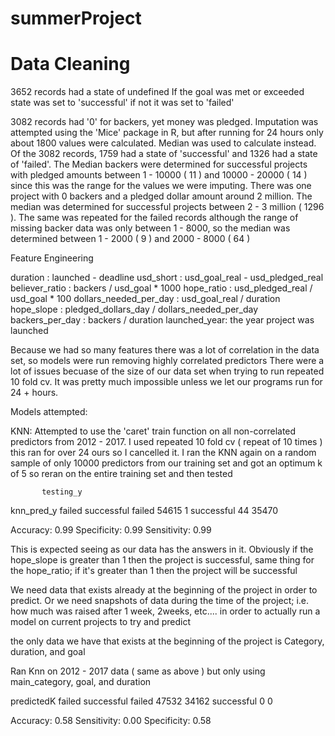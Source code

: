 # summerProject
# Data Cleaning 
3652 records had a state of undefined
  If the goal was met or exceeded state was set to 'successful' if not it was set to 'failed'

3082 records had '0' for backers, yet money was pledged.  Imputation was attempted using the 'Mice' package in R, but after running for 24 hours only about 1800 values were calculated.
Median was used to calculate instead.  Of the 3082 records, 1759 had a state of 'successful' and 1326 had a state of 'failed'.  The Median backers were determined for successful projects with pledged amounts between 1 - 10000 ( 11 ) and 10000 - 20000 ( 14 ) since this was the range for the values we were imputing.  There was one project with 0 backers and a pledged dollar amount around 2 million.  The median was determined for successful projects between 2 - 3  million ( 1296 ).  The same was repeated for the failed records although the range of missing backer data was only between 1 - 8000, so the median was determined between  1 - 2000 ( 9 ) and 2000 - 8000 ( 64 ) 

Feature Engineering

duration : launched - deadline
usd_short : usd_goal_real - usd_pledged_real
believer_ratio : backers / usd_goal  * 1000
hope_ratio : usd_pledged_real / usd_goal * 100
dollars_needed_per_day : usd_goal_real / duration
hope_slope : pledged_dollars_day / dollars_needed_per_day 
backers_per_day : backers / duration
launched_year: the year project was launched

Because we had so many features there was a lot of correlation in the data set, so models were run removing highly correlated predictors
There were a lot of issues becuase of the size of our data set when trying to run repeated 10 fold cv.  It was pretty much impossible unless we let our programs run for 24 + hours.

Models attempted:

KNN: Attempted to use the 'caret' train function on all non-correlated predictors from 2012 - 2017.  I used repeated 10 fold cv ( repeat of 10 times ) this ran for over 24 ours so I cancelled it.  I ran the KNN again on a random sample of only 10000 predictors from our training set and got an optimum k of 5 so reran on the entire training set and then tested 

           testing_y
knn_pred_y   failed successful
  failed      54615          1
  successful     44      35470

Accuracy: 0.99
Specificity: 0.99
Sensitivity: 0.99

This is expected seeing as our data has the answers in it.  Obviously if the hope_slope is greater than 1 then the project is successful, same thing for the hope_ratio; if it's greater than 1 then the project will be successful

We need data that exists already at the beginning of the project in order to predict.
Or we need snapshots of data during the time of the project; i.e. how much was raised after 1 week, 2weeks, etc.... in order to actually run a model on current projects to try and predict

the only data we have that exists at the beginning of the project is Category, duration, and goal

Ran Knn on 2012 - 2017 data ( same as above ) but only using main_category, goal, and duration 

predictedK   failed successful
  failed      47532      34162
  successful      0          0
  
Accuracy: 0.58
Sensitivity: 0.00
Specificity: 0.58












